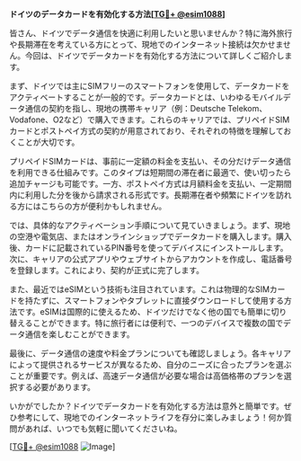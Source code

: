 **ドイツのデータカードを有効化する方法[[TG💪+ @esim1088](https://t.me/s/esim1088)]**

皆さん、ドイツでデータ通信を快適に利用したいと思いませんか？特に海外旅行や長期滞在を考えている方にとって、現地でのインターネット接続は欠かせません。今回は、ドイツでデータカードを有効化する方法について詳しくご紹介します。

まず、ドイツでは主にSIMフリーのスマートフォンを使用して、データカードをアクティベートすることが一般的です。データカードとは、いわゆるモバイルデータ通信の契約を指し、現地の携帯キャリア（例：Deutsche Telekom、Vodafone、O2など）で購入できます。これらのキャリアでは、プリペイドSIMカードとポストペイ方式の契約が用意されており、それぞれの特徴を理解しておくことが大切です。

プリペイドSIMカードは、事前に一定額の料金を支払い、その分だけデータ通信を利用できる仕組みです。このタイプは短期間の滞在者に最適で、使い切ったら追加チャージも可能です。一方、ポストペイ方式は月額料金を支払い、一定期間内に利用した分を後から請求される形式です。長期滞在者や頻繁にドイツを訪れる方にはこちらの方が便利かもしれません。

では、具体的なアクティベーション手順について見ていきましょう。まず、現地の空港や電気店、またはオンラインショップでデータカードを購入します。購入後、カードに記載されているPIN番号を使ってデバイスにインストールします。次に、キャリアの公式アプリやウェブサイトからアカウントを作成し、電話番号を登録します。これにより、契約が正式に完了します。

また、最近ではeSIMという技術も注目されています。これは物理的なSIMカードを持たずに、スマートフォンやタブレットに直接ダウンロードして使用する方法です。eSIMは国際的に使えるため、ドイツだけでなく他の国でも簡単に切り替えることができます。特に旅行者には便利で、一つのデバイスで複数の国でデータ通信を楽しむことができます。

最後に、データ通信の速度や料金プランについても確認しましょう。各キャリアによって提供されるサービスが異なるため、自分のニーズに合ったプランを選ぶことが重要です。例えば、高速データ通信が必要な場合は高価格帯のプランを選択する必要があります。

いかがでしたか？ドイツでデータカードを有効化する方法は意外と簡単です。ぜひ参考にして、現地でのインターネットライフを存分に楽しみましょう！何か質問があれば、いつでも気軽に聞いてくださいね。

[[TG💪+ @esim1088](https://t.me/s/esim1088) ![Image](https://i.postimg.cc/Y0z9fWf4/image.png)]
